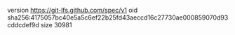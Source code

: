 version https://git-lfs.github.com/spec/v1
oid sha256:4175057bc40e5a5c6ef22b25fd43aeccd16c27730ae000859070d93cddcdef9d
size 30981
